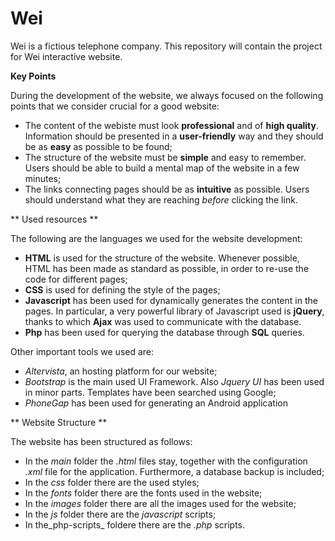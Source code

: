 # Wei

Wei is a fictious telephone company. This repository will contain the project for Wei interactive website.

**Key Points**

During the development of the website, we always focused on the following points that we consider crucial for a good website:

* The content of the webiste must look **professional** and of **high quality**. Information should be presented in a **user-friendly** way and they should be as **easy** as possible to be found;
* The structure of the website must be **simple** and easy to remember. Users should be able to build a mental map of the website in a few minutes;
* The links connecting pages should be as **intuitive** as possible. Users should understand what they are reaching _before_ clicking the link.

** Used resources **

The following are the languages we used for the website development:

* **HTML** is used for the structure of the website. Whenever possible, HTML has been made as standard as possible, in order to re-use the code for different pages;
* **CSS** is used for defining the style of the pages;
* **Javascript** has been used for dynamically generates the content in the pages. In particular, a very powerful library of Javascript used is **jQuery**, thanks to which **Ajax** was used to communicate with the database.
* **Php** has been used for querying the database through **SQL** queries.
 
Other important tools we used are:
* _Altervista_, an hosting platform for our website;
* _Bootstrap_ is the main used UI Framework. Also _Jquery UI_ has been used in minor parts. Templates have been searched using Google;
* _PhoneGap_ has been used for generating an Android application

** Website Structure **

The website has been structured as follows:

* In the _main_ folder the _.html_ files stay, together with the configuration _.xml_ file for the application. Furthermore, a database backup is included;
* In the _css_ folder there are the used styles;
* In the _fonts_ folder there are the fonts used in the website;
* In the _images_ folder there are all the images used for the website;
* In the _js_ folder there are the _javascript_ scripts;
* In the_php-scripts_ foldere there are the _.php_ scripts.
